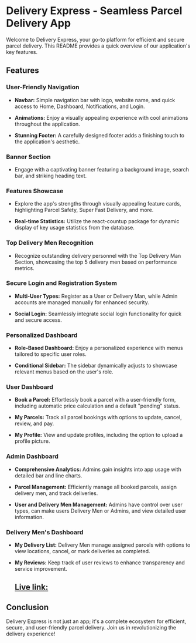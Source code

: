 # Delivery Express - Seamless Parcel Delivery App

Welcome to Delivery Express, your go-to platform for efficient and secure parcel delivery. This README provides a quick overview of our application's key features.

## Features

### User-Friendly Navigation

- **Navbar:** Simple navigation bar with logo, website name, and quick access to Home, Dashboard, Notifications, and Login.

- **Animations:** Enjoy a visually appealing experience with cool animations throughout the application.

- **Stunning Footer:** A carefully designed footer adds a finishing touch to the application's aesthetic.

### Banner Section

- Engage with a captivating banner featuring a background image, search bar, and striking heading text.

### Features Showcase

- Explore the app's strengths through visually appealing feature cards, highlighting Parcel Safety, Super Fast Delivery, and more.

- **Real-time Statistics:** Utilize the react-countup package for dynamic display of key usage statistics from the database.

### Top Delivery Men Recognition

- Recognize outstanding delivery personnel with the Top Delivery Man Section, showcasing the top 5 delivery men based on performance metrics.

### Secure Login and Registration System

- **Multi-User Types:** Register as a User or Delivery Man, while Admin accounts are managed manually for enhanced security.

- **Social Login:** Seamlessly integrate social login functionality for quick and secure access.

### Personalized Dashboard

- **Role-Based Dashboard:** Enjoy a personalized experience with menus tailored to specific user roles.

- **Conditional Sidebar:** The sidebar dynamically adjusts to showcase relevant menus based on the user's role.

### User Dashboard

- **Book a Parcel:** Effortlessly book a parcel with a user-friendly form, including automatic price calculation and a default "pending" status.

- **My Parcels:** Track all parcel bookings with options to update, cancel, review, and pay.

- **My Profile:** View and update profiles, including the option to upload a profile picture.

### Admin Dashboard

- **Comprehensive Analytics:** Admins gain insights into app usage with detailed bar and line charts.

- **Parcel Management:** Efficiently manage all booked parcels, assign delivery men, and track deliveries.

- **User and Delivery Men Management:** Admins have control over user types, can make users Delivery Men or Admins, and view detailed user information.

### Delivery Men's Dashboard

- **My Delivery List:** Delivery Men manage assigned parcels with options to view locations, cancel, or mark deliveries as completed.

- **My Reviews:** Keep track of user reviews to enhance transparency and service improvement.

  ## [Live link:]([https://www.example.com](https://parcel-management-app-c9005.web.app/))

## Conclusion

Delivery Express is not just an app; it's a complete ecosystem for efficient, secure, and user-friendly parcel delivery. Join us in revolutionizing the delivery experience!
